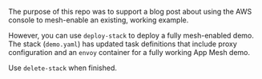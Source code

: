 The purpose of this repo was to support a blog post about using the AWS console
to mesh-enable an existing, working example.

However, you can use `deploy-stack` to deploy a fully mesh-enabled demo. The
stack (`demo.yaml`) has updated task definitions that include proxy
configuration and an `envoy` container for a fully working App Mesh demo.

Use `delete-stack` when finished.

